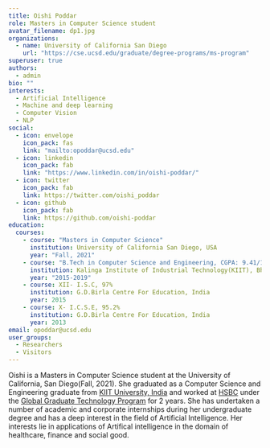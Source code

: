 ```yaml
---
title: Oishi Poddar
role: Masters in Computer Science student
avatar_filename: dp1.jpg
organizations:
  - name: University of California San Diego
    url: "https://cse.ucsd.edu/graduate/degree-programs/ms-program"
superuser: true
authors:
  - admin
bio: ""
interests:
  - Artificial Intelligence
  - Machine and deep learning
  - Computer Vision
  - NLP
social:
  - icon: envelope
    icon_pack: fas
    link: "mailto:opoddar@ucsd.edu"
  - icon: linkedin
    icon_pack: fab
    link: "https://www.linkedin.com/in/oishi-poddar/"
  - icon: twitter
    icon_pack: fab
    link: https://twitter.com/oishi_poddar
  - icon: github
    icon_pack: fab
    link: https://github.com/oishi-poddar
education:
  courses:
    - course: "Masters in Computer Science"
      institution: University of California San Diego, USA
      year: "Fall, 2021"
    - course: "B.Tech in Computer Science and Engineering, CGPA: 9.41/10"
      institution: Kalinga Institute of Industrial Technology(KIIT), Bhubaneswar, India
      year: "2015-2019"
    - course: XII- I.S.C, 97%
      institution: G.D.Birla Centre For Education, India
      year: 2015
    - course: X- I.C.S.E, 95.2%
      institution: G.D.Birla Centre For Education, India
      year: 2013
email: opoddar@ucsd.edu
user_groups:
  - Researchers
  - Visitors
---
```

Oishi is a Masters in Computer Science student at the University of California, San Diego(Fall, 2021). She graduated as a Computer Science and Engineering graduate from [KIIT University, India](https://kiit.ac.in/) and worked at [HSBC](https://www.hsbc.com/careers/where-we-hire/india/technology) under the [Global Graduate Technology Program](https://www.hsbc.com/careers/where-we-hire/india/technology) for 2 years. She has undertaken a number of academic and corporate internships during her undergraduate degree and has a deep interest in the field of Artificial Intelligence. Her interests lie in applications of Artifical intelligence in the domain of healthcare, finance and social good.
